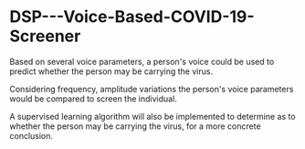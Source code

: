 # DSP---Voice-Based-COVID-19-Screener

Based on several voice parameters, a person's voice could be used to predict whether the person may be carrying the virus.

Considering frequency, amplitude variations the person's voice parameters would be compared to screen the individual.

A supervised learning algorithm will also be implemented to determine as to whether the person may be carrying the virus, for a more concrete conclusion.

